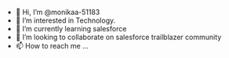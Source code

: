 - 👋 Hi, I’m @monikaa-51183
- 👀 I’m interested in Technology.
- 🌱 I’m currently learning salesforce
- 💞️ I’m looking to collaborate on salesforce trailblazer community
- 📫 How to reach me ...

<!---
monikaa-51183/monikaa-51183 is a ✨ special ✨ repository because its `README.md` (this file) appears on your GitHub profile.
You can click the Preview link to take a look at your changes.
--->
